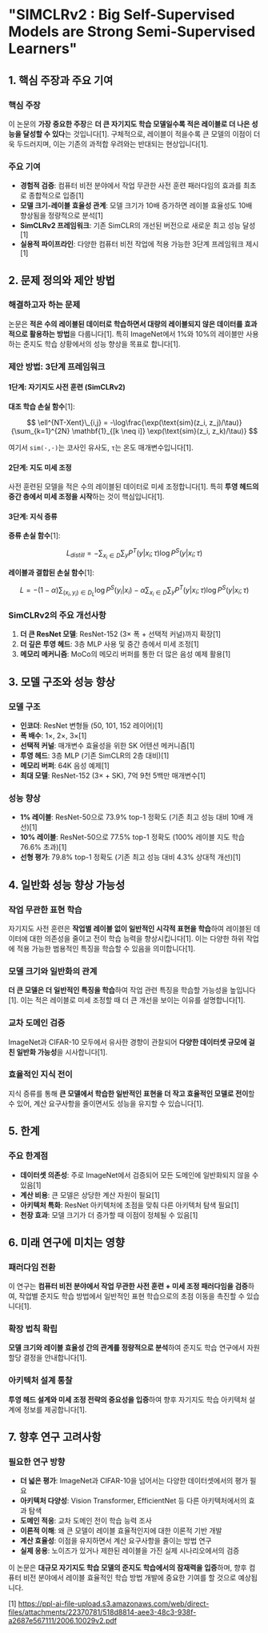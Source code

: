 # "SIMCLRv2 : Big Self-Supervised Models are Strong Semi-Supervised Learners"

## 1. 핵심 주장과 주요 기여

### 핵심 주장
이 논문의 **가장 중요한 주장**은 **더 큰 자기지도 학습 모델일수록 적은 레이블로 더 나은 성능을 달성할 수 있다**는 것입니다[1]. 구체적으로, 레이블이 적을수록 큰 모델의 이점이 더욱 두드러지며, 이는 기존의 과적합 우려와는 반대되는 현상입니다[1].

### 주요 기여
- **경험적 검증**: 컴퓨터 비전 분야에서 작업 무관한 사전 훈련 패러다임의 효과를 최초로 종합적으로 입증[1]
- **모델 크기-레이블 효율성 관계**: 모델 크기가 10배 증가하면 레이블 효율성도 10배 향상됨을 정량적으로 분석[1]
- **SimCLRv2 프레임워크**: 기존 SimCLR의 개선된 버전으로 새로운 최고 성능 달성[1]
- **실용적 파이프라인**: 다양한 컴퓨터 비전 작업에 적용 가능한 3단계 프레임워크 제시[1]

## 2. 문제 정의와 제안 방법

### 해결하고자 하는 문제
논문은 **적은 수의 레이블된 데이터로 학습하면서 대량의 레이블되지 않은 데이터를 효과적으로 활용하는 방법**을 다룹니다[1]. 특히 ImageNet에서 1%와 10%의 레이블만 사용하는 준지도 학습 상황에서의 성능 향상을 목표로 합니다[1].

### 제안 방법: 3단계 프레임워크

#### 1단계: 자기지도 사전 훈련 (SimCLRv2)
**대조 학습 손실 함수**[1]:

$$
\ell^{NT-Xent}\_{i,j} = -\log\frac{\exp(\text{sim}(z_i, z_j)/\tau)}{\sum_{k=1}^{2N} \mathbf{1}_{[k \neq i]} \exp(\text{sim}(z_i, z_k)/\tau)}
$$

여기서 `sim(·,·)`는 코사인 유사도, `τ`는 온도 매개변수입니다[1].

#### 2단계: 지도 미세 조정
사전 훈련된 모델을 적은 수의 레이블된 데이터로 미세 조정합니다[1]. 특히 **투영 헤드의 중간 층에서 미세 조정을 시작**하는 것이 핵심입니다[1].

#### 3단계: 지식 증류
**증류 손실 함수**[1]:

$$
L_{distill} = -\sum_{x_i \in D} \sum_y P^T(y|x_i; \tau) \log P^S(y|x_i; \tau)
$$

**레이블과 결합된 손실 함수**[1]:

$$
L = -(1-\alpha)\sum_{(x_i,y_i) \in D_L} \log P^S(y_i|x_i) - \alpha \sum_{x_i \in D} \sum_y P^T(y|x_i; \tau) \log P^S(y|x_i; \tau)
$$

### SimCLRv2의 주요 개선사항
1. **더 큰 ResNet 모델**: ResNet-152 (3× 폭 + 선택적 커널)까지 확장[1]
2. **더 깊은 투영 헤드**: 3층 MLP 사용 및 중간 층에서 미세 조정[1]
3. **메모리 메커니즘**: MoCo의 메모리 버퍼를 통한 더 많은 음성 예제 활용[1]

## 3. 모델 구조와 성능 향상

### 모델 구조
- **인코더**: ResNet 변형들 (50, 101, 152 레이어)[1]
- **폭 배수**: 1×, 2×, 3×[1]
- **선택적 커널**: 매개변수 효율성을 위한 SK 어텐션 메커니즘[1]
- **투영 헤드**: 3층 MLP (기존 SimCLR의 2층 대비)[1]
- **메모리 버퍼**: 64K 음성 예제[1]
- **최대 모델**: ResNet-152 (3× + SK), 7억 9천 5백만 매개변수[1]

### 성능 향상
- **1% 레이블**: ResNet-50으로 73.9% top-1 정확도 (기존 최고 성능 대비 10배 개선)[1]
- **10% 레이블**: ResNet-50으로 77.5% top-1 정확도 (100% 레이블 지도 학습 76.6% 초과)[1]
- **선형 평가**: 79.8% top-1 정확도 (기존 최고 성능 대비 4.3% 상대적 개선)[1]

## 4. 일반화 성능 향상 가능성

### 작업 무관한 표현 학습
자기지도 사전 훈련은 **작업별 레이블 없이 일반적인 시각적 표현을 학습**하여 레이블된 데이터에 대한 의존성을 줄이고 전이 학습 능력을 향상시킵니다[1]. 이는 다양한 하위 작업에 적용 가능한 범용적인 특징을 학습할 수 있음을 의미합니다[1].

### 모델 크기와 일반화의 관계
**더 큰 모델은 더 일반적인 특징을 학습**하여 작업 관련 특징을 학습할 가능성을 높입니다[1]. 이는 적은 레이블로 미세 조정할 때 더 큰 개선을 보이는 이유를 설명합니다[1].

### 교차 도메인 검증
ImageNet과 CIFAR-10 모두에서 유사한 경향이 관찰되어 **다양한 데이터셋 규모에 걸친 일반화 가능성**을 시사합니다[1].

### 효율적인 지식 전이
지식 증류를 통해 **큰 모델에서 학습한 일반적인 표현을 더 작고 효율적인 모델로 전이**할 수 있어, 계산 요구사항을 줄이면서도 성능을 유지할 수 있습니다[1].

## 5. 한계

### 주요 한계점
- **데이터셋 의존성**: 주로 ImageNet에서 검증되어 모든 도메인에 일반화되지 않을 수 있음[1]
- **계산 비용**: 큰 모델은 상당한 계산 자원이 필요[1]
- **아키텍처 특화**: ResNet 아키텍처에 초점을 맞춰 다른 아키텍처 탐색 필요[1]
- **천장 효과**: 모델 크기가 더 증가할 때 이점이 정체될 수 있음[1]

## 6. 미래 연구에 미치는 영향

### 패러다임 전환
이 연구는 **컴퓨터 비전 분야에서 작업 무관한 사전 훈련 + 미세 조정 패러다임을 검증**하여, 작업별 준지도 학습 방법에서 일반적인 표현 학습으로의 초점 이동을 촉진할 수 있습니다[1].

### 확장 법칙 확립
**모델 크기와 레이블 효율성 간의 관계를 정량적으로 분석**하여 준지도 학습 연구에서 자원 할당 결정을 안내합니다[1].

### 아키텍처 설계 통찰
**투영 헤드 설계와 미세 조정 전략의 중요성을 입증**하여 향후 자기지도 학습 아키텍처 설계에 정보를 제공합니다[1].

## 7. 향후 연구 고려사항

### 필요한 연구 방향
- **더 넓은 평가**: ImageNet과 CIFAR-10을 넘어서는 다양한 데이터셋에서의 평가 필요
- **아키텍처 다양성**: Vision Transformer, EfficientNet 등 다른 아키텍처에서의 효과 탐색
- **도메인 적응**: 교차 도메인 전이 학습 능력 조사
- **이론적 이해**: 왜 큰 모델이 레이블 효율적인지에 대한 이론적 기반 개발
- **계산 효율성**: 이점을 유지하면서 계산 요구사항을 줄이는 방법 연구
- **실제 응용**: 노이즈가 있거나 제한된 레이블을 가진 실제 시나리오에서의 검증

이 논문은 **대규모 자기지도 학습 모델의 준지도 학습에서의 잠재력을 입증**하며, 향후 컴퓨터 비전 분야에서 레이블 효율적인 학습 방법 개발에 중요한 기여를 할 것으로 예상됩니다.

[1] https://ppl-ai-file-upload.s3.amazonaws.com/web/direct-files/attachments/22370781/518d8814-aee3-48c3-938f-a2687e567111/2006.10029v2.pdf
